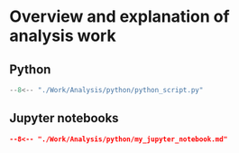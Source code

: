 # Overview and explanation of analysis work

## Python
```python title="python_script.py"
--8<-- "./Work/Analysis/python/python_script.py"
```

## Jupyter notebooks
<!---
jupyter notebooks must first be exported as markdown files before they can be included (run `jupyter nbconvert my_jupyter_notebook.ipynb --to markdown`)
--->
```json title="test.ipynb"
--8<-- "./Work/Analysis/python/my_jupyter_notebook.md"
```
